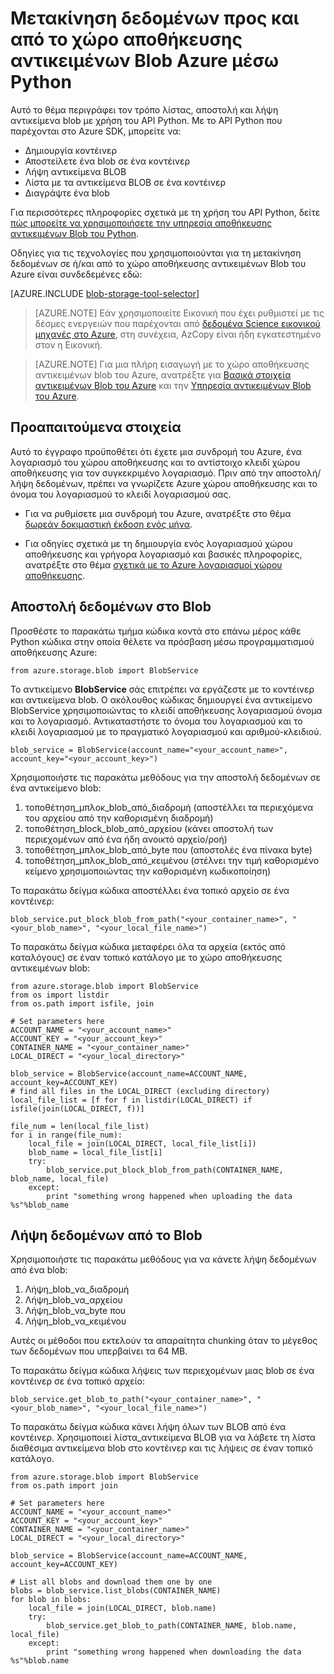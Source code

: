 <properties
    pageTitle="Μετακίνηση δεδομένων προς και από το χώρο αποθήκευσης αντικειμένων Blob Azure μέσω Python | Microsoft Azure"
    description="Μετακίνηση δεδομένων προς και από το χώρο αποθήκευσης αντικειμένων Blob Azure μέσω Python"
    services="machine-learning,storage"
    documentationCenter=""
    authors="bradsev"
    manager="jhubbard"
    editor="cgronlun" />

<tags
    ms.service="machine-learning"
    ms.workload="data-services"
    ms.tgt_pltfrm="na"
    ms.devlang="na"
    ms.topic="article"
    ms.date="09/14/2016"
    ms.author="bradsev" />

# <a name="move-data-to-and-from-azure-blob-storage-using-python"></a>Μετακίνηση δεδομένων προς και από το χώρο αποθήκευσης αντικειμένων Blob Azure μέσω Python

Αυτό το θέμα περιγράφει τον τρόπο λίστας, αποστολή και λήψη αντικείμενα blob με χρήση του API Python. Με το API Python που παρέχονται στο Azure SDK, μπορείτε να:

- Δημιουργία κοντέινερ
- Αποστείλετε ένα blob σε ένα κοντέινερ
- Λήψη αντικείμενα BLOB
- Λίστα με τα αντικείμενα BLOB σε ένα κοντέινερ
- Διαγράψτε ένα blob

Για περισσότερες πληροφορίες σχετικά με τη χρήση του API Python, δείτε [πώς μπορείτε να χρησιμοποιήσετε την υπηρεσία αποθήκευσης αντικειμένων Blob του Python](../storage/storage-python-how-to-use-blob-storage.md).

Οδηγίες για τις τεχνολογίες που χρησιμοποιούνται για τη μετακίνηση δεδομένων σε ή/και από το χώρο αποθήκευσης αντικειμένων Blob του Azure είναι συνδεδεμένες εδώ:

[AZURE.INCLUDE [blob-storage-tool-selector](../../includes/machine-learning-blob-storage-tool-selector.md)]


> [AZURE.NOTE] Εάν χρησιμοποιείτε Εικονική που έχει ρυθμιστεί με τις δέσμες ενεργειών που παρέχονται από [δεδομένα Science εικονικού μηχανές στο Azure](machine-learning-data-science-virtual-machines.md), στη συνέχεια, AzCopy είναι ήδη εγκατεστημένο στον η Εικονική.

> [AZURE.NOTE] Για μια πλήρη εισαγωγή με το χώρο αποθήκευσης αντικειμένων blob του Azure, ανατρέξτε για [Βασικά στοιχεία αντικειμένων Blob του Azure](../storage/storage-dotnet-how-to-use-blobs.md) και την [Υπηρεσία αντικειμένων Blob του Azure](https://msdn.microsoft.com/library/azure/dd179376.aspx).


## <a name="prerequisites"></a>Προαπαιτούμενα στοιχεία

Αυτό το έγγραφο προϋποθέτει ότι έχετε μια συνδρομή του Azure, ένα λογαριασμό του χώρου αποθήκευσης και το αντίστοιχο κλειδί χώρου αποθήκευσης για τον συγκεκριμένο λογαριασμό. Πριν από την αποστολή/λήψη δεδομένων, πρέπει να γνωρίζετε Azure χώρου αποθήκευσης και το όνομα του λογαριασμού το κλειδί λογαριασμού σας.

- Για να ρυθμίσετε μια συνδρομή του Azure, ανατρέξτε στο θέμα [δωρεάν δοκιμαστική έκδοση ενός μήνα](https://azure.microsoft.com/pricing/free-trial/).

- Για οδηγίες σχετικά με τη δημιουργία ενός λογαριασμού χώρου αποθήκευσης και γρήγορα λογαριασμό και βασικές πληροφορίες, ανατρέξτε στο θέμα [σχετικά με το Azure λογαριασμοί χώρου αποθήκευσης](../storage/storage-create-storage-account.md).


## <a name="upload-data-to-blob"></a>Αποστολή δεδομένων στο Blob

Προσθέστε το παρακάτω τμήμα κώδικα κοντά στο επάνω μέρος κάθε Python κώδικα στην οποία θέλετε να πρόσβαση μέσω προγραμματισμού αποθήκευσης Azure:

    from azure.storage.blob import BlobService

Το αντικείμενο **BlobService** σάς επιτρέπει να εργάζεστε με το κοντέινερ και αντικείμενα blob. Ο ακόλουθος κώδικας δημιουργεί ένα αντικείμενο BlobService χρησιμοποιώντας το κλειδί αποθήκευσης λογαριασμού όνομα και το λογαριασμό. Αντικαταστήστε το όνομα του λογαριασμού και το κλειδί λογαριασμού με το πραγματικό λογαριασμού και αριθμού-κλειδιού.

    blob_service = BlobService(account_name="<your_account_name>", account_key="<your_account_key>")

Χρησιμοποιήστε τις παρακάτω μεθόδους για την αποστολή δεδομένων σε ένα αντικείμενο blob:

1. τοποθέτηση\_μπλοκ\_blob\_από\_διαδρομή (αποστέλλει τα περιεχόμενα του αρχείου από την καθορισμένη διαδρομή)
2. τοποθέτηση\_block_blob\_από\_αρχείου (κάνει αποστολή των περιεχομένων από ένα ήδη ανοικτό αρχείο/ροή)
3. τοποθέτηση\_μπλοκ\_blob\_από\_byte που (αποστολές ένα πίνακα byte)
4. τοποθέτηση\_μπλοκ\_blob\_από\_κειμένου (στέλνει την τιμή καθορισμένο κείμενο χρησιμοποιώντας την καθορισμένη κωδικοποίηση)

Το παρακάτω δείγμα κώδικα αποστέλλει ένα τοπικό αρχείο σε ένα κοντέινερ:

    blob_service.put_block_blob_from_path("<your_container_name>", "<your_blob_name>", "<your_local_file_name>")

Το παρακάτω δείγμα κώδικα μεταφέρει όλα τα αρχεία (εκτός από καταλόγους) σε έναν τοπικό κατάλογο με το χώρο αποθήκευσης αντικειμένων blob:

    from azure.storage.blob import BlobService
    from os import listdir
    from os.path import isfile, join

    # Set parameters here
    ACCOUNT_NAME = "<your_account_name>"
    ACCOUNT_KEY = "<your_account_key>"
    CONTAINER_NAME = "<your_container_name>"
    LOCAL_DIRECT = "<your_local_directory>"     

    blob_service = BlobService(account_name=ACCOUNT_NAME, account_key=ACCOUNT_KEY)
    # find all files in the LOCAL_DIRECT (excluding directory)
    local_file_list = [f for f in listdir(LOCAL_DIRECT) if isfile(join(LOCAL_DIRECT, f))]

    file_num = len(local_file_list)
    for i in range(file_num):
        local_file = join(LOCAL_DIRECT, local_file_list[i])
        blob_name = local_file_list[i]
        try:
            blob_service.put_block_blob_from_path(CONTAINER_NAME, blob_name, local_file)
        except:
            print "something wrong happened when uploading the data %s"%blob_name


## <a name="download-data-from-blob"></a>Λήψη δεδομένων από το Blob

Χρησιμοποιήστε τις παρακάτω μεθόδους για να κάνετε λήψη δεδομένων από ένα blob:
1. Λήψη\_blob\_να\_διαδρομή
2. Λήψη\_blob\_να\_αρχείου
3. Λήψη\_blob\_να\_byte που
4. Λήψη\_blob\_να\_κειμένου

Αυτές οι μέθοδοι που εκτελούν τα απαραίτητα chunking όταν το μέγεθος των δεδομένων που υπερβαίνει τα 64 MB.

Το παρακάτω δείγμα κώδικα λήψεις των περιεχομένων μιας blob σε ένα κοντέινερ σε ένα τοπικό αρχείο:

    blob_service.get_blob_to_path("<your_container_name>", "<your_blob_name>", "<your_local_file_name>")

Το παρακάτω δείγμα κώδικα κάνει λήψη όλων των BLOB από ένα κοντέινερ. Χρησιμοποιεί λίστα\_αντικείμενα BLOB για να λάβετε τη λίστα διαθέσιμα αντικείμενα blob στο κοντέινερ και τις λήψεις σε έναν τοπικό κατάλογο.

    from azure.storage.blob import BlobService
    from os.path import join

    # Set parameters here
    ACCOUNT_NAME = "<your_account_name>"
    ACCOUNT_KEY = "<your_account_key>"
    CONTAINER_NAME = "<your_container_name>"
    LOCAL_DIRECT = "<your_local_directory>"     

    blob_service = BlobService(account_name=ACCOUNT_NAME, account_key=ACCOUNT_KEY)

    # List all blobs and download them one by one
    blobs = blob_service.list_blobs(CONTAINER_NAME)
    for blob in blobs:
        local_file = join(LOCAL_DIRECT, blob.name)
        try:
            blob_service.get_blob_to_path(CONTAINER_NAME, blob.name, local_file)
        except:
            print "something wrong happened when downloading the data %s"%blob.name
